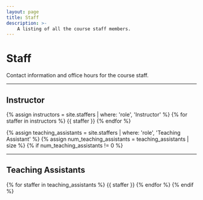 ```yaml
---
layout: page
title: Staff
description: >-
    A listing of all the course staff members.
---
```


# Staff

Contact information and office hours for the course staff.

---

## Instructor

{% assign instructors = site.staffers | where: 'role', 'Instructor' %}
{% for staffer in instructors %}
{{ staffer }}
{% endfor %}

{% assign teaching_assistants = site.staffers | where: 'role', 'Teaching Assistant' %}
{% assign num_teaching_assistants = teaching_assistants | size %}
{% if num_teaching_assistants != 0 %}

---

## Teaching Assistants

{% for staffer in teaching_assistants %}
{{ staffer }}
{% endfor %}
{% endif %}
